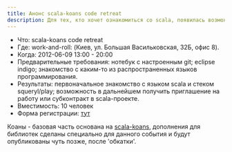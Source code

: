 ```yaml
---
title: Анонс scala-koans code retreat
description: Для тех, кто хочет ознакомиться со scala, появилась возможность сделать это участвуя в scala-koans code retreat.
---
```

* Что:  scala-koans code retreat
* Где:  work-and-roll: (Киев, ул. Большая Васильковская, 32Б, офис 8).
* Когда:  2012-06-09  13:00 - 20:00
* Предварительные требования: нотебук с настроенным git; eclipse indigo; знакомство с каким-то из распространенных языков программирования.
* Результаты: первоначальное знакомство с языком scala и стеком squeryl/play; возможность в дальнейшем получить приглашение на работу или субконтракт в scala-проекте.
* Вместимость: 10 человек
* Форма регистрации: [тут][reg]

Коаны - базовая часть основана на [scala-koans][scala-koans], дополнения для библиотек сделаны специально для данного события и будут опубликованы чуть позже, после 'обкатки'.

[reg]: https://docs.google.com/a/shevchenko.kiev.ua/spreadsheet/viewform?formkey=dEFKRGN3WGJId2l2SzRpcExlb0VCaWc6MQ#gid=0
[scala-koans]: http://www.scalakoans.org/
